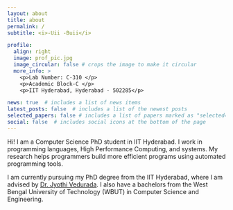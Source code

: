 ```yaml
---
layout: about
title: about
permalink: /
subtitle: <i>-Uii -Buii</i>

profile:
  align: right
  image: prof_pic.jpg
  image_circular: false # crops the image to make it circular
  more_info: >
    <p>Lab Number: C-310 </p>
    <p>Academic Block-C </p>
    <p>IIT Hyderabad, Hyderabad - 502285</p>

news: true  # includes a list of news items
latest_posts: false  # includes a list of the newest posts
selected_papers: false # includes a list of papers marked as "selected={true}"
social: false  # includes social icons at the bottom of the page
---
```


Hi! I am a Computer Science PhD student in IIT Hyderabad. I work in programming languages, High Performance Computing, and systems. My research helps programmers build more efficient programs using automated programming tools.

I am currently pursuing my PhD degree from the IIT Hyderabad, where I am advised by [Dr. Jyothi Vedurada](https://jyothivedurada.github.io/). I also have a bachelors from the West Bengal University of Technology (WBUT) in Computer Science and Engineering.

<!-- Put your address / P.O. box / other info right below your picture. You can also disable any of these elements by editing `profile` property of the YAML header of your `_pages/about.md`. Edit `_bibliography/papers.bib` and Jekyll will render your [publications page](/al-folio/publications/) automatically.

Link to your social media connections, too. This theme is set up to use [Font Awesome icons](http://fortawesome.github.io/Font-Awesome/) and [Academicons](https://jpswalsh.github.io/academicons/), like the ones below. Add your Facebook, Twitter, LinkedIn, Google Scholar, or just disable all of them. -->